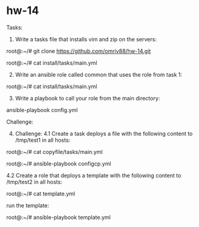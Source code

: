 # hw-14

Tasks:


1. Write a tasks file that installs vim and zip on the servers:

root@:~/# git clone https://github.com/omriv88/hw-14.git

root@:~/# cat install/tasks/main.yml


2. Write an ansible role called common that uses the role from task 1:

root@:~/# cat install/tasks/main.yml


3. Write a playbook to call your role from the main directory:

ansible-playbook config.yml


Challenge:

4. Challenge:
4.1 Create a task deploys a file with the following content to /tmp/test1 in all hosts:

root@:~/# cat copyfile/tasks/main.yml

root@:~/# ansible-playbook configcp.yml


4.2 Create a role that deploys a template with the following content to /tmp/test2 in all hosts:

root@:~/# cat template.yml

run the template:

root@:~/# ansible-playbook template.yml

  
